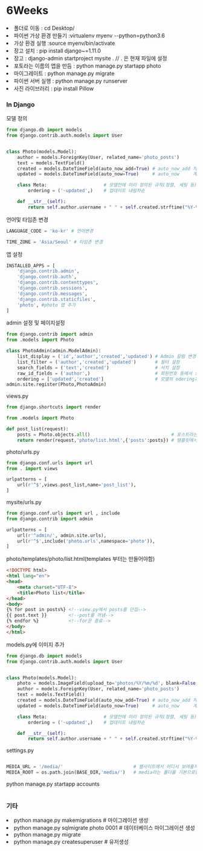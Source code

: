 
# 6Weeks

<li> 폴더로 이동 : cd Desktop/<name>
<li> 파이썬 가상 환경 만들기 :virtualenv myenv --python=python3.6 
<li> 가상 환경 실행 :source myenv/bin/activate
<li> 장고 설치 : pip install django~=1.11.0
<li> 장고 : django-admin startproject mysite . // . 은 현재 파일에 설정
<li> 포토라는 이름의 앱을 만듬 : python manage.py startapp photo
<li> 마이그레이트 : python manage.py migrate
<li> 파이썬 서버 실행 : python manage.py runserver
<li> 사진 라이브러리 : pip install Pillow

### In Django

모델 정의

```python
from django.db import models
from django.contrib.auth.models import User


class Photo(models.Model):
    author = models.ForeignKey(User, related_name='photo_posts')
    text = models.TextField()
    created = models.DateTimeField(auto_now_add=True) # auto_now_add 처음에만 업데이트
    updated = models.DateTimeField(auto_now=True)     # auto_now     계속 자동 업데이트

    class Meta:                     # 모델안에 미리 정의된 규칙(정렬, 세팅 등)
        ordering = ('-updated',)    # 업데이트 내림차순

    def __str__(self):
        return self.author.username + " " + self.created.strftime("%Y-%m-%d %H:%i:%s")
```


언어및 타임존 변경

```python
LANGUAGE_CODE = 'ko-kr' # 언어변경

TIME_ZONE = 'Asia/Seoul' # 타임존 변경
```

앱 설정

```python
INSTALLED_APPS = [
    'django.contrib.admin',
    'django.contrib.auth',
    'django.contrib.contenttypes',
    'django.contrib.sessions',
    'django.contrib.messages',
    'django.contrib.staticfiles',
    'photo', #photo 앱 추가
]
```

admin 설정 및 페이지설정

```python
from django.contrib import admin
from .models import Photo

class PhotoAdmin(admin.ModelAdmin):
    list_display = ('id','author','created','updated') # Admin 칼럼 변경
    list_filter = ('author','created','updated')       # 필터 설정
    search_fields = ('text','created')                 # 서치 설정
    raw_id_fields = ('author',)                        # 회원번호 등에서 쓰듯, 검색 가능,은 필수
    ordering = ['updated','created']                   # 모델의 odering과 다름, admin페이지의 오더링순
admin.site.register(Photo,PhotoAdmin)
```

views.py 

```python
from django.shortcuts import render

from .models import Photo

def post_list(request):
    posts = Photo.objects.all()                              # 포스트라는 변수에 모든것을 불러옮.
    return render(request,'photo/list.html',{'posts':posts}) # 템플릿에서 'posts' 라는 변수를 사용함, posts는 이클래스의 값 

```

photo/urls.py

```python
from django.conf.urls import url
from . import views

urlpatterns = [
    url(r'^$',views.post_list,name='post_list'),
]
```

mysite/urls.py

```python
from django.conf.urls import url , include
from django.contrib import admin

urlpatterns = [
    url(r'^admin/', admin.site.urls),
    url(r'^$',include('photo.urls',namespace='photo')),
]

```

photo/templates/photo/list.html(templates 부터는 만들어야함)

```html
<!DOCTYPE html>
<html lang="en">
<head>
    <meta charset="UTF-8">
    <title>Photo list</title>
</head>
<body>
{% for post in posts%} <!--view.py에서 posts를 던짐-->
{{ post.text }}        <!--post를 꺼냄-->
{% endfor %}           <!--for문 종료-->
</body>
</html>
```

models.py에 이미지 추가

```python
from django.db import models
from django.contrib.auth.models import User


class Photo(models.Model):
    photo = models.ImageField(upload_to='photos/%Y/%m/%d', blank=False, default='NoImage.jpg') # 이미지 추가
    author = models.ForeignKey(User, related_name='photo_posts')
    text = models.TextField()
    created = models.DateTimeField(auto_now_add=True) # auto_now_add 처음에만 업데이트
    updated = models.DateTimeField(auto_now=True)     # auto_now     계속 자동 업데이트

    class Meta:                     # 모델안에 미리 정의된 규칙(정렬, 세팅 등)
        ordering = ('-updated',)    # 업데이트 내림차순

    def __str__(self):
        return self.author.username + " " + self.created.strftime("%Y-%m-%d %H:%i:%s")
```

settings.py

```python

MEDIA_URL = '/media/'                          # 웹사이트에서 어디서 보여줄지
MEDIA_ROOT = os.path.join(BASE_DIR,'media/')   # media라는 폴더를 기본으로함

```

python manage.py startapp accounts
```python
```
### 기타

<li> python manage.py makemigrations   # 마이그레이션 생성
<li> python manage.py sqlmigrate photo 0001 #  데이터베이스 마이그레이션 생성
<li> python manage.py migrate
<li> python manage.py createsuperuser # 유저생성
